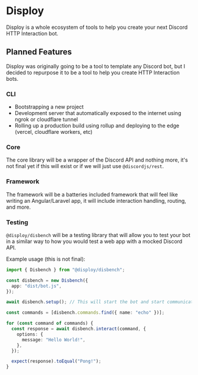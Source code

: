 # Disploy

Disploy is a whole ecosystem of tools to help you create your next Discord HTTP Interaction bot.

## Planned Features

Disploy was originally going to be a tool to template any Discord bot, but I decided to repurpose it to be a tool to help you create HTTP Interaction bots.

### CLI

- Bootstrapping a new project
- Development server that automatically exposed to the internet using ngrok or cloudflare tunnel
- Rolling up a production build using rollup and deploying to the edge (vercel, cloudflare workers, etc)

### Core

The core library will be a wrapper of the Discord API and nothing more, it's not final yet if this will exist or if we will just use `@discordjs/rest`.

### Framework

The framework will be a batteries included framework that will feel like writing an Angular/Laravel app, it will include interaction handling, routing, and more.

### Testing

`@disploy/disbench` will be a testing library that will allow you to test your bot in a similar way to how you would test a web app with a mocked Discord API.

Example usage (this is not final):

```ts
import { Disbench } from "@disploy/disbench";

const disbench = new Disbench({
  app: "dist/bot.js",
});

await disbench.setup(); // This will start the bot and start communicating with the framework to "deploy" commands to the mocked API

const commands = [disbench.commands.find({ name: "echo" })];

for (const command of commands) {
  const response = await disbench.interact(command, {
    options: {
      message: "Hello World!",
    },
  });

  expect(response).toEqual("Pong!");
}
```
